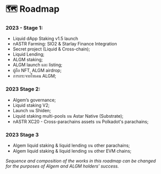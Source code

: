 # 🗺 Roadmap

### &#x20;2023 - Stage 1:

* Liquid dApp Staking v1.5 launch
* nASTR Farming: SIO2 & Starlay Finance Integration
* Secret project (Liquid & Cross-chain);
* Liquid Lending;
* ALGM staking;
* ALGM launch และ listing;
* ผู้ถือ NFT, ALGM airdrop;
* การกระจายโทเคน ALGM;

### 2023 Stage 2:

* Algem’s governance;
* Liquid staking V2;
* Launch บน Shiden;
* Liquid staking multi-pools บน Astar Native (Substrate);
* nASTR XC20 - Cross-parachains assets บน Polkadot's parachains;

### 2023 Stage 3

* Algem liquid staking & liquid lending บน other parachains;
* Algem liquid staking & liquid lending บน other EVM chains;

_Sequence and composition of the works in this roadmap can be changed for the purposes of Algem and ALGM holders’ success._
